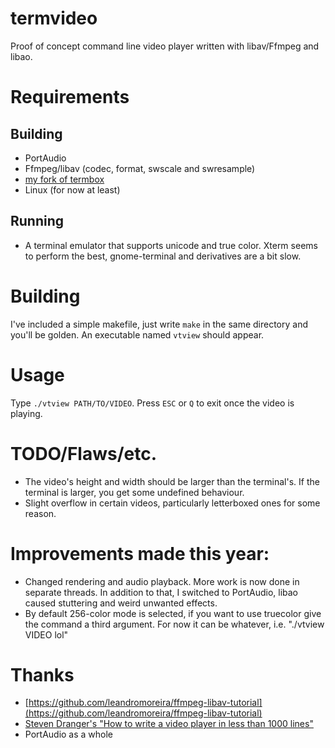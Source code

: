 # termvideo
Proof of concept command line video player written with libav/Ffmpeg and libao.

# Requirements
## Building
+ PortAudio
+ Ffmpeg/libav (codec, format, swscale and swresample)
+ [my fork of termbox](https://github.com/Kimplul/termbox)
+ Linux (for now at least)

## Running
+ A terminal emulator that supports unicode and true color. Xterm seems to perform the best, gnome-terminal and derivatives are a bit slow.

# Building
I've included a simple makefile, just write ```make``` in the same directory and you'll be golden. An executable named ```vtview``` should appear.

# Usage
Type ```./vtview PATH/TO/VIDEO```. Press ```ESC``` or ```Q``` to exit once the video is playing.

# TODO/Flaws/etc.
+ The video's height and width should be larger than the terminal's. If the terminal is larger, you get some undefined behaviour.
+ Slight overflow in certain videos, particularly letterboxed ones for some reason.

# Improvements made this year:
+ Changed rendering and audio playback. More work is now done in separate
  threads. In addition to that, I switched to PortAudio, libao caused stuttering
  and weird unwanted effects.
+ By default 256-color mode is selected, if you want to use truecolor give the
  command a third argument. For now it can be whatever, i.e. "./vtview VIDEO
  lol"

# Thanks
+ [https://github.com/leandromoreira/ffmpeg-libav-tutorial](https://github.com/leandromoreira/ffmpeg-libav-tutorial)
+ [Steven Dranger's "How to write a video player in less than 1000 lines"](dranger.com/ffmpeg/)
+ PortAudio as a whole

